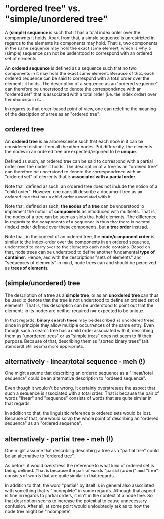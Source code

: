 
<!-- ======================================================================= -->
# "ordered tree" vs. "simple/unordered tree"

A **(simple) sequence** is such that it has a total index order over the
components it holds. Apart from that, a simple sequence is unrestricted
in regards to the elements its components may hold. That is, two components
in the same sequence may hold the exact same element, which is why a (simple)
sequence can not be understood to correspond with an ordered set of elements.

An **ordered sequence** is defined as a sequence such that no two components
in it may hold the exact same element. Because of that, each ordered sequence
can be said to correspond with a total order over the elements it holds. The
description of a sequence as an "ordered sequence" can therefore be understood
to denote the correspondence with an "ordered set" that is associated with a
total order (i.e. the index order) over the elements in it.

In regards to that order-based point of view, one can redefine the meaning of
the desciption of a tree as an "ordered tree":

<!-- ======================================================================= -->
## ordered tree

An **ordered tree** is an arborescence such that each node in it can be
considered distinct from all the other nodes. Put differently, the elements
the nodes in an ordered tree are expected/required to be **unique**.

Defined as such, an ordered tree can be said to correspond with a partial
order over the nodes it holds. The description of a tree as an "ordered tree"
can therefore be understood to denote the correspondence with an "ordered set"
of elements that is **associated with a partial order**.

Note that, defined as such, an ordered tree does not include the notion of a
"child order". However, one can still describe a document tree as an ordered
tree that has a child order associated with it.

Note that, defined as such, **the nodes of a tree** can be understood to
implement the notion of **components** as introduced with multisets. That is,
the nodes of a tree can be seen as slots that hold elements. The difference
in regards to the components of a sequence is thus that there is no total
(index) order defined over these components, but **a tree order** instead.

Note that, in the context of an ordered tree, the **node/component order**
is, similar to the index-order over the components in an ordered sequence,
understood to carry over to the elements each node contains. Based on that,
node trees can be understood to define another fundamental **type of container**.
Hence, and with the descriptions "sets of elements" and "sequences of elements"
in mind, node trees can and should be perceived as **trees of elements**.

<!-- ======================================================================= -->
## (simple/unordered) tree

The description of a tree as a **simple tree**, or as an **unordered tree**
can thus be used to denote that the tree is not understood to define an ordered
set of elements. That is, this description can be understood to point out that
the elements in its nodes are neither required nor expected to be unique.

In that regards, **binary search trees** may be described as unordered trees
since in principle they allow multiple occurrences of the same entry. Even
though such a search tree has a child order associated with it, describing
them as "unordered trees" or as "simple trees" does not seem to fit their
purpose. Because of that, describing them as "sorted binary trees" (alt.
standard) still seems more appropriate.

<!-- ======================================================================= -->
## alternatively - linear/total sequence - meh (!)

One might assume that describing an ordered sequence as a "linear/total
sequence" could be an alternative description to "ordered sequence".

Even though it wouldn't be wrong, it certainly overstresses the aspect that
such a sequence is associated with a total order. That is because the pair of
words "linear" and "sequence" consists of words that are quite similar in that
regards.

In addition to that, the linguisitic reference to ordered sets would be lost.
Because of that, one would scrap the whole point of describing an "ordered
sequence" as an "ordered sequence".

<!-- ======================================================================= -->
## alternatively - partial tree - meh (!)

One might assume that describing describing a tree as a "partial tree" could
be an alternative to "ordered tree".

As before, it would overstress the reference to what kind of ordered set is
being defined. That is because the pair of words "partial (order)" and "tree"
consists of words that are quite similar in that regards.

In addition to that, the word "partial" by itself is in general also associated
with something that is "incomplete" in some regards. Although that aspect is
fine in regards to partial orders, it isn't in the context of a node tree. So
that description seems to increase the potential to cause unnecessary confusion.
After all, at some point would undoubtedly ask as to how the node tree might be
"incomplete".

